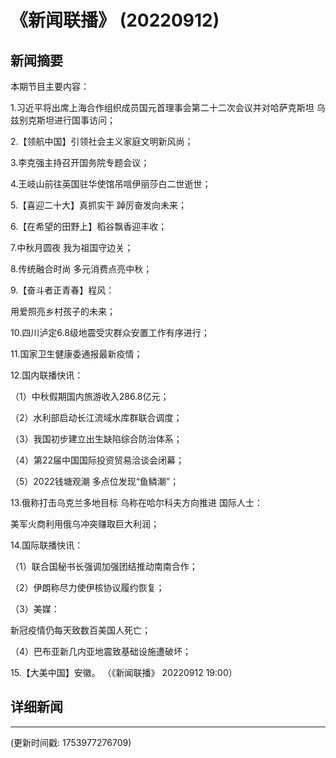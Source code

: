 # 《新闻联播》 (20220912)

## 新闻摘要

本期节目主要内容：


1.习近平将出席上海合作组织成员国元首理事会第二十二次会议并对哈萨克斯坦 乌兹别克斯坦进行国事访问；


2.【领航中国】引领社会主义家庭文明新风尚；


3.李克强主持召开国务院专题会议；


4.王岐山前往英国驻华使馆吊唁伊丽莎白二世逝世；


5.【喜迎二十大】真抓实干 踔厉奋发向未来；


6.【在希望的田野上】稻谷飘香迎丰收；


7.中秋月圆夜 我为祖国守边关；


8.传统融合时尚 多元消费点亮中秋；


9.【奋斗者正青春】程风：

用爱照亮乡村孩子的未来；


10.四川泸定6.8级地震受灾群众安置工作有序进行；


11.国家卫生健康委通报最新疫情；


12.国内联播快讯：


（1）中秋假期国内旅游收入286.8亿元；


（2）水利部启动长江流域水库群联合调度；


（3）我国初步建立出生缺陷综合防治体系；


（4）第22届中国国际投资贸易洽谈会闭幕；


（5）2022钱塘观潮 多点位发现“鱼鳞潮”；


13.俄称打击乌克兰多地目标 乌称在哈尔科夫方向推进 国际人士：

美军火商利用俄乌冲突赚取巨大利润；


14.国际联播快讯：


（1）联合国秘书长强调加强团结推动南南合作；


（2）伊朗称尽力使伊核协议履约恢复；


（3）美媒：

新冠疫情仍每天致数百美国人死亡；


（4）巴布亚新几内亚地震致基础设施遭破坏；


15.【大美中国】安徽。
（《新闻联播》 20220912 19:00）

## 详细新闻

---

(更新时间戳: 1753977276709)


